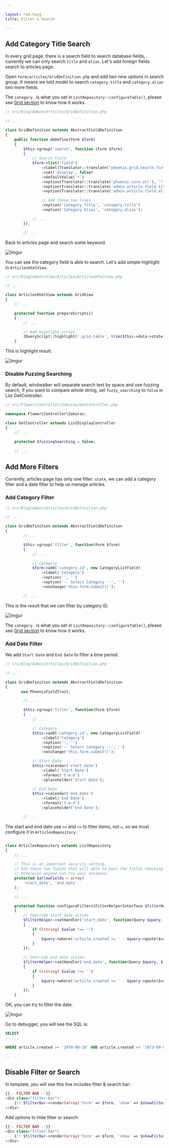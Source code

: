 ```yaml
---

layout: rad.twig
title: Filter & Search

---
```


## Add Category Title Search

In every grid page, there is a search field to search database fields, currently we can only search `title` and `alias`.
Let's add foreign fields search to articles page.

Open `Form/articles/GridDefinition.php` and add two new options in search group. It means we told model to search `category.title` and
`category.alias` two more fields.

The `category.` is what you set in `ListRepository::configureTable()`, please see [Grid section](http://localhost/windwalker/site/rad/tut/grid.html#get-joined-fields)
to know how it works.

``` php
// src/Blog/Admin/Articles/GridDefinition.php

// ...

class GridDefinition extends AbstractFieldDefinition
{
	public function doDefine(Form $form)
	{
		$this->group('search', function (Form $form)
		{
			// Search Field
			$form->list('field')
				->label(Translator::translate('phoenix.grid.search.field.label'))
				->set('display', false)
				->defaultValue('*')
                ->option(Translator::translate('phoenix.core.all'), '*')
                ->option(Translator::translate('admin.article.field.title'), 'article.title')
                ->option(Translator::translate('admin.article.field.alias'), 'article.alias');

				// Add these two lines
				->option('Category Title', 'category.title')
				->option('Category Alias', 'category.alias');

			// ...
		});

		// ...
```

Back to articles page and search some keyword.

![Imgur](https://i.imgur.com/jzxOAiz.jpg)

You can see the category field is able to search. Let's add simple highlight in `ArticlesHtmlView`.

``` php
// src/Blog/Admin/View/Articles/ArticlesHtmlView.php

// ...

class ArticlesHtmlView extends GridView
{
	// ...

	protected function prepareScripts()
	{
		// ...

		// Add Highlight script
		JQueryScript::highlight('.grid-table', trim($this->data->state['input.search.content']));
	}
```

This is highlight result.

![Imgur](https://i.imgur.com/dyKjxkr.jpg)

### Disable Fuzzing Searching

By default, windwalker will separate search text by space and use fuzzing search, if you want to compare whole string,
set `fuzzy_searching` to `false` in List GetController.

```php
// src/Flower/Controller/Sakuras/GetController.php

namespace Flower\Controller\Sakuras;

class GetController extends ListDisplayController
{
    // ...

	protected $fuzzingSearching = false;
	
	// ...
```

## Add More Filters

Currently, articles page has only one filter: `state`, we can add a category filter and a date filter to help us manage articles.

### Add Category Filter

``` php
// src/Blog/Admin/Articles/GridDefinition.php

// ...

class GridDefinition extends AbstractFieldDefinition
{
		// ...

		$this->group('filter', function(Form $form)
		{
			// ...

			// Category
			$form->add('category.id', new CategoryListField)
				->label('Category')
				->option('', '')
				->option('-- Select Category --', '')
				->onchange('this.form.submit()');

		// ...
```

This is the result that we can filter by category ID.

![Imgur](https://i.imgur.com/R0v5R20.jpg)

The `category.` is what you set in `ListRepository::configureTable()`, please see [Grid section](http://localhost/windwalker/site/rad/tut/grid.html#get-joined-fields)
to know how it works.

### Add Date Filter

We add `Start Date` and `End Date` to filter a time period.

``` php
// src/Blog/Admin/Articles/GridDefinition.php

// ...

class GridDefinition extends AbstractFieldDefinition
{
       use PhoenixFieldTrait;

		// ...

		$this->group('filter', function(Form $form)
		{
			// ...

			// Category
			$this->add('category.id', new CategoryListField)
                ->label('Category')
                ->option('', '')
                ->option('-- Select Category --', '')
                ->onchange('this.form.submit()');

			// Start Date
			$this->calendar('start_date')
				->label('Start Date')
				->format('Y-m-d')
				->placeholder('Start Date');

			// End Date
			$this->calendar('end_date')
				->label('End Date')
				->format('Y-m-d')
				->placeholder('End Date');

		// ...
```

The start and end date use `>=` and `<=` to filter items, not `=`, so we must configure it in `ArticlesRepository`.

``` php

class ArticlesRepository extends ListRepository
{
	// ...

	// This is an important security setting.
	// Add these two fields that will able to pass the fields checking.
	// Otherwise anyone can try your database.
	protected $allowFields = array(
		'start_date', 'end_date'
	);

	// ...

	protected function configureFilters(FilterHelperInterface $filterHelper)
	{
		// Override start_date action
		$filterHelper->setHandler('start_date', function(Query $query, $field, $value)
		{
			if ((string) $value !== '')
			{
				$query->where('article.created >= ' . $query->quote($value));
			}
		});

		// Override end_date action
		$filterHelper->setHandler('end_date', function(Query $query, $field, $value)
		{
			if ((string) $value !== '')
			{
				$query->where('article.created <= ' . $query->quote($value));
			}
		});
	}
```

OK, you can try to filter the date.

![Imgur](https://i.imgur.com/jLsnier.jpg)

Go to debugger, you will see the SQL is:

``` sql
SELECT
-- ...

WHERE article.created >= '1970-09-10' AND article.created <= '1973-09-09'

-- ...
```

## Disable Filter or Search

In template, you will see this line includes filter & search bar:

```php
{{-- FILTER BAR --}}
<div class="filter-bar">
    {!! $filterBar->render(array('form' => $form, 'show' => $showFilterBar)) !!}
</div>
```

Add options to hide filter or search:

```php
{{-- FILTER BAR --}}
<div class="filter-bar">
    {!! $filterBar->render(array('form' => $form, 'show' => $showFilterBar, 'search' => false, 'filter' => false)) !!}
</div>
```
